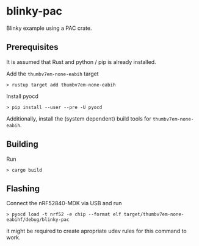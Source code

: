 # blinky-pac

Blinky example using a PAC crate.

## Prerequisites

It is assumed that Rust and python / pip is already installed.

Add the `thumbv7em-none-eabih` target

```
> rustup target add thumbv7em-none-eabih
```

Install pyocd

```
> pip install --user --pre -U pyocd
```

Additionally, install the (system dependent) build tools for `thumbv7em-none-eabih`.

## Building

Run

```
> cargo build
```

## Flashing

Connect the nRF52840-MDK via USB and run

```
> pyocd load -t nrf52 -e chip --format elf target/thumbv7em-none-eabihf/debug/blinky-pac
```

it might be required to create apropriate udev rules for this command to work.
